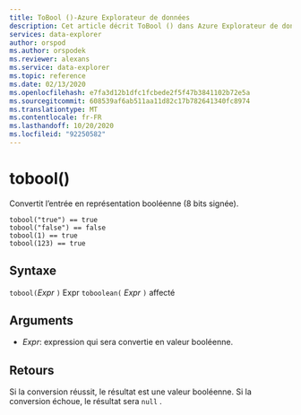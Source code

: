 ```yaml
---
title: ToBool ()-Azure Explorateur de données
description: Cet article décrit ToBool () dans Azure Explorateur de données.
services: data-explorer
author: orspod
ms.author: orspodek
ms.reviewer: alexans
ms.service: data-explorer
ms.topic: reference
ms.date: 02/13/2020
ms.openlocfilehash: e7fa3d12b1dfc1fcbede2f5f47b3841102b72e5a
ms.sourcegitcommit: 608539af6ab511aa11d82c17b782641340fc8974
ms.translationtype: MT
ms.contentlocale: fr-FR
ms.lasthandoff: 10/20/2020
ms.locfileid: "92250582"
---
```

# <a name="tobool"></a>tobool()

Convertit l’entrée en représentation booléenne (8 bits signée).

```kusto
tobool("true") == true
tobool("false") == false
tobool(1) == true
tobool(123) == true
```

## <a name="syntax"></a>Syntaxe

`tobool(`*Expr* `)` 
 Expr `toboolean(` *Expr* `)` affecté

## <a name="arguments"></a>Arguments

* *Expr*: expression qui sera convertie en valeur booléenne. 

## <a name="returns"></a>Retours

Si la conversion réussit, le résultat est une valeur booléenne.
Si la conversion échoue, le résultat sera `null` .
